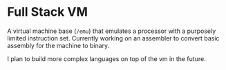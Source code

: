 # Full Stack VM

A virtual machine base (`/emu`) that emulates a processor with a purposely limited instruction set. Currently working on an assembler to convert basic assembly for the machine to binary.

I plan to build more complex languages on top of the vm in the future.
